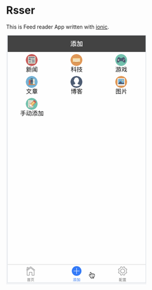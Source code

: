# Rsser

This is Feed reader App written with [ionic](http://ionicframework.com).

![Demo](demo.gif)
